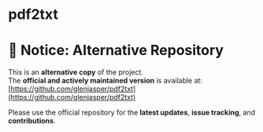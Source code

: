 pdf2txt
======================

# 📢 Notice: Alternative Repository

This is an **alternative copy** of the project.  
The **official and actively maintained version** is available at: [https://github.com/glenjasper/pdf2txt](https://github.com/glenjasper/pdf2txt)

Please use the official repository for the **latest updates**, **issue tracking**, and **contributions**.
